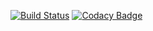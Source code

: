 [![Build Status](https://travis-ci.org/kelebra/tkachuko-blog.svg?branch=master)](https://travis-ci.org/kelebra/tkachuko-blog)
[![Codacy Badge](https://api.codacy.com/project/badge/grade/0f267b7bd3664a61bd53e97abfc3970b)](https://www.codacy.com/app/kelebra20/tkachuko-blog)